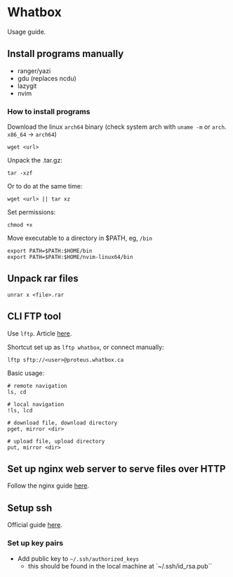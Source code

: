 # Whatbox

Usage guide.

## Install programs manually

- ranger/yazi
- gdu (replaces ncdu)
- lazygit
- nvim

### How to install programs

Download the linux `arch64` binary (check system arch with `uname -m` or `arch`. `x86_64` -> `arch64`)

```
wget <url>
```

Unpack the .tar.gz:

```
tar -xzf
```

Or to do at the same time:

```
wget <url> || tar xz
```

Set permissions:

```
chmod +x
```

Move executable to a directory in $PATH, eg, `/bin`

```
export PATH=$PATH:$HOME/bin
export PATH=$PATH:$HOME/nvim-linux64/bin
```

## Unpack rar files

```
unrar x <file>.rar
```

## CLI FTP tool

Use `lftp`. Article [here](https://whatbox.ca/wiki/lftp).

Shortcut set up as `lftp whatbox`, or connect manually:

```
lftp sftp://<user>@proteus.whatbox.ca
```

Basic usage:

```
# remote navigation
ls, cd

# local navigation
!ls, lcd

# download file, download directory
pget, mirror <dir>

# upload file, upload directory
put, mirror <dir>

```

## Set up nginx web server to serve files over HTTP

Follow the nginx guide [here](https://whatbox.ca/wiki/Userland_Nginx).

## Setup ssh

Official guide [here](https://whatbox.ca/wiki/ssh).

### Set up key pairs

- Add public key to `~/.ssh/authorized_keys`
  - this should be found in the local machine at `~/.ssh/id_rsa.pub``
